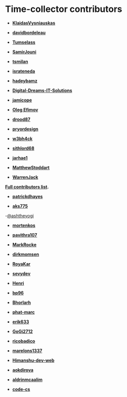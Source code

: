 # Time-collector contributors

- **[KlaidasVysniauskas](https://github.com/KlaidasVysniauskas)**

- **[davidbordeleau](https://github.com/davidbordeleau)**

- **[Tumselass](https://github.com/Tumselass)**

- **[SamirJouni](https://github.com/SamirJouni)**

- **[tsmilan](https://github.com/tsmilan)**

- **[israteneda](https://github.com/israteneda)**

- **[hadeybamz](https://github.com/hadeybamz)**

- **[Digital-Dreams-IT-Solutions](https://github.com/Digital-Dreams-IT-Solutions)**

- **[jamicope](https://github.com/jamicope)**

- **[Oleg Efimov](https://github.com/Sannis)**

- **[drood87](https://github.com/drood87)**

- **[pryordesign](https://github.com/pryordesign)**
- **[w3bh4ck](https://github.com/w3bh4ck)**

- **[sithlord68](https://github.com/sithlord68)**

- **[jarhae1](https://github.com/jarhae1)**

- **[MatthewStoddart](https://github.com/MatthewStoddart)**

- **[WarrenJack](https://github.com/WarrenJack)**

**[Full contributors list](https://github.com/zero-to-mastery/time-collector/graphs/contributors).**

- **[patrickdhayes](https://github.com/patrickdhayes)**

- **[aks775](https://github.com/aks775)**

-[@ashtheyogi](https://github.com/Ashtheyogi)

- **[mortenkos](https://github.com/mortenkos)**

- **[pavithra107](https://github.com/pavithra107)**

- **[MarkRocke](https://github.com/MarkRocke)**

- **[dirkmomsen](https://github.com/dirkmomsen)**

- **[RoyaKar](https://github.com/RoyaKar)**

- **[sevydev](https://github.com/sevydev)**

- **[Henri](https://github.com/MrHenryA/)**

- **[bp96](https://github.com/bp96/)**

- **[Bhorlarh](https://github.com/Bhorlarh)**

- **[phat-marc](https://github.com/phat-marc)**

- **[erik633](https://github.com/erik633)**

- **[GoGi2712](https://github.com/GoGi2712)**

- **[ricobadico](https://github.com/ricobadico)**

- **[marelons1337](https://github.com/marelons1337)**

- **[Himanshu-dev-web](https://github.com/Himanshu-dev-web)**

- **[aokdirova](https://github.com/aokdirova)**

- **[aldrinmcaalim](https://github.com/aldrinmcaalim)**

- **[code-cs](https://github.com/code-cs)**
